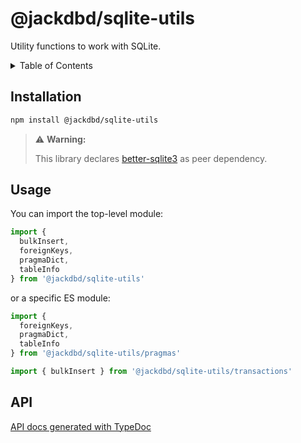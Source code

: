 # @jackdbd/sqlite-utils

Utility functions to work with SQLite.

<!-- START doctoc generated TOC please keep comment here to allow auto update -->
<!-- DON'T EDIT THIS SECTION, INSTEAD RE-RUN doctoc TO UPDATE -->
<details><summary>Table of Contents</summary>

- [Installation](#installation)
- [Usage](#usage)
- [API](#api)

<!-- END doctoc generated TOC please keep comment here to allow auto update -->
</details>

## Installation

```sh
npm install @jackdbd/sqlite-utils
```

> ⚠️ **Warning:**
> 
> This library declares [better-sqlite3](https://github.com/WiseLibs/better-sqlite3) as peer dependency.

## Usage

You can import the top-level module:

```ts
import {
  bulkInsert,
  foreignKeys,
  pragmaDict,
  tableInfo
} from '@jackdbd/sqlite-utils'
```

or a specific ES module:

```ts
import {
  foreignKeys,
  pragmaDict,
  tableInfo
} from '@jackdbd/sqlite-utils/pragmas'

import { bulkInsert } from '@jackdbd/sqlite-utils/transactions'
```

## API

[API docs generated with TypeDoc](https://jackdbd.github.io/calderone/sqlite-utils/)
